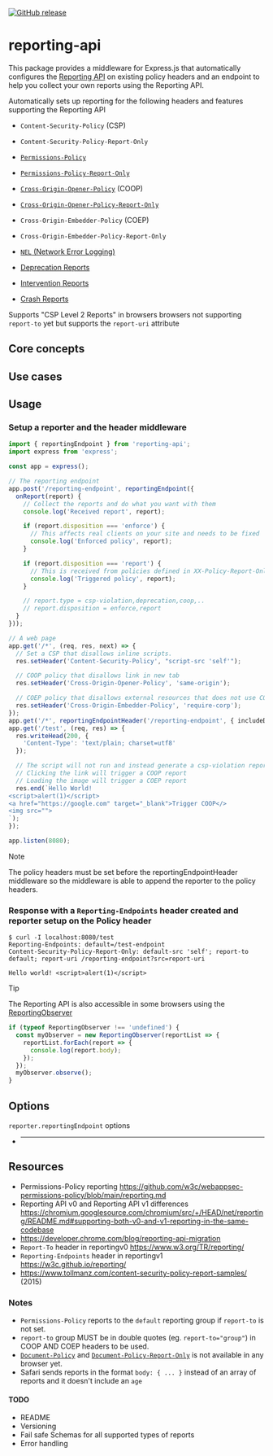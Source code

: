 [![GitHub release](https://img.shields.io/npm/v/reporting-api.svg?style=flat-square)](https://github.com/wille/reporting-api/releases/latest)

# reporting-api

This package provides a middleware for Express.js that automatically configures the [Reporting API](https://w3c.github.io/reporting/) on existing policy headers and an endpoint to help you collect your own reports using the Reporting API.

Automatically sets up reporting for the following headers and features supporting the Reporting API
- `Content-Security-Policy` (CSP)
- `Content-Security-Policy-Report-Only`

- [`Permissions-Policy`](https://developer.mozilla.org/en-US/docs/Web/HTTP/Permissions_Policy)
- [`Permissions-Policy-Report-Only`](https://github.com/w3c/webappsec-permissions-policy/blob/main/reporting.md
)
- [`Cross-Origin-Opener-Policy`](https://developer.mozilla.org/en-US/docs/Web/HTTP/Headers/Cross-Origin-Opener-Policy) (COOP)
- [`Cross-Origin-Opener-Policy-Report-Only`](https://github.com/camillelamy/explainers/blob/main/coop_reporting.md)
- `Cross-Origin-Embedder-Policy` (COEP)
- `Cross-Origin-Embedder-Policy-Report-Only`
- [`NEL` (Network Error Logging)](https://developer.mozilla.org/en-US/docs/Web/HTTP/Network_Error_Logging)
- [Deprecation Reports](https://wicg.github.io/deprecation-reporting/)
- [Intervention Reports](https://wicg.github.io/intervention-reporting/)
- [Crash Reports](https://wicg.github.io/crash-reporting/)

Supports "CSP Level 2 Reports" in browsers browsers not supporting `report-to` yet but supports the `report-uri` attribute

## Core concepts

## Use cases

## Usage


### Setup a reporter and the header middleware
```ts
import { reportingEndpoint } from 'reporting-api';
import express from 'express';

const app = express();

// The reporting endpoint
app.post('/reporting-endpoint', reportingEndpoint({
  onReport(report) {
    // Collect the reports and do what you want with them
    console.log('Received report', report);

    if (report.disposition === 'enforce') {
      // This affects real clients on your site and needs to be fixed
      console.log('Enforced policy', report);
    }

    if (report.disposition === 'report') {
      // This is received from policies defined in XX-Policy-Report-Only headers and is not enforced by the browser
      console.log('Triggered policy', report);
    }

    // report.type = csp-violation,deprecation,coop,..
    // report.disposition = enforce,report
  }
}));

// A web page
app.get('/*', (req, res, next) => {
  // Set a CSP that disallows inline scripts.
  res.setHeader('Content-Security-Policy', "script-src 'self'");

  // COOP policy that disallows link in new tab
  res.setHeader('Cross-Origin-Opener-Policy', 'same-origin');

  // COEP policy that disallows external resources that does not use CORS or CORP (Cross-Origin-Resource-Policy)
  res.setHeader('Cross-Origin-Embedder-Policy', 'require-corp');
});
app.get('/*', reportingEndpointHeader('/reporting-endpoint', { includeDefault: true }));
app.get('/test', (req, res) => {
  res.writeHead(200, {
    'Content-Type': 'text/plain; charset=utf8'
  });

  // The script will not run and instead generate a csp-violation report
  // Clicking the link will trigger a COOP report
  // Loading the image will trigger a COEP report
  res.end(`Hello World!
<script>alert(1)</script>
<a href="https://google.com" target="_blank">Trigger COOP</>
<img src="">
`);
});

app.listen(8080);
```

> [!NOTE]
> The policy headers must be set before the reportingEndpointHeader middleware so the middleware is able to append the reporter to the policy headers.

### Response with a `Reporting-Endpoints` header created and reporter setup on the Policy header
```
$ curl -I localhost:8080/test
Reporting-Endpoints: default=/test-endpoint
Content-Security-Policy-Report-Only: default-src 'self'; report-to default; report-uri /reporting-endpoint?src=report-uri

Hello world! <script>alert(1)</script>
```

> [!TIP]
> 
> The Reporting API is also accessible in some browsers using the [ReportingObserver](https://developer.mozilla.org/en-US/docs/Web/API/ReportingObserver)
> ```js
> if (typeof ReportingObserver !== 'undefined') {
>   const myObserver = new ReportingObserver(reportList => {
>     reportList.forEach(report => {
>       console.log(report.body);
>     });
>   });
>   myObserver.observe();
> }
>```

## Options

`reporter.reportingEndpoint` options

- ****

## Resources

- Permissions-Policy reporting https://github.com/w3c/webappsec-permissions-policy/blob/main/reporting.md
- Reporting API v0 and Reporting API v1 differences https://chromium.googlesource.com/chromium/src/+/HEAD/net/reporting/README.md#supporting-both-v0-and-v1-reporting-in-the-same-codebase
- https://developer.chrome.com/blog/reporting-api-migration
- `Report-To` header in reportingv0 https://www.w3.org/TR/reporting/
- `Reporting-Endpoints` header in reportingv1 https://w3c.github.io/reporting/
- https://www.tollmanz.com/content-security-policy-report-samples/ (2015)

### Notes

- `Permissions-Policy` reports to the `default` reporting group if `report-to` is not set.
- `report-to` group MUST be in double quotes (eg. `report-to="group"`) in COOP AND COEP headers to be used.
- [`Document-Policy`](https://wicg.github.io/document-policy/) and [`Document-Policy-Report-Only`](https://wicg.github.io/document-policy/) is not available in any browser yet.
- Safari sends reports in the format `body: { ... }` instead of an array of reports and it doesn't include an `age`

#### TODO

- README
- Versioning
- Fail safe Schemas for all supported types of reports
- Error handling
